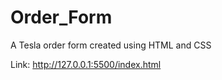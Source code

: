 # Order_Form
A Tesla order form created using HTML and CSS 

Link: http://127.0.0.1:5500/index.html
